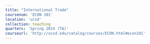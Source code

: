 ```yaml
---
title: "International Trade"
coursenum: 'ECON 101'
location: 'ucsd'
collection: teaching
quarters: 'Spring 2014 (TA)'
courseurl: 'http://ucsd.edu/catalog/courses/ECON.html#econ101'
---
```

